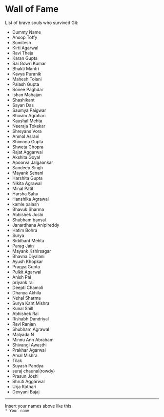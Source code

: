 # Wall of Fame


List of brave souls who survived Git:
* Dummy Name
* Anoop Toffy
* Sumitesh
* Kirti Agarwal
* Ravi Theja
* Karan Gupta
* Sai Gowri Kumar
* Bhakti Mantri
* Kavya Puranik
* Mahesh Tolani
* Palash Gupta
* Sonee Paghdar
* Ishan Mahajan
* Shashikant
* Sayan Das
* Saumya Paigwar
* Shivam Agrahari 
* Kaushal Mehta
* Neeraja Tokekar
* Shreyans Vora
* Anmol Asrani
* Shimona Gupta
* Shweta Chopra
* Rajat Aggarwal
* Akshita Goyal
* Apoorva Jalgaonkar
* Sandeep Singh
* Mayank Senani
* Harshita Gupta
* Nikita Agrawal
* Minal Patil
* Harsha Sahu
* Hanshika Agrawal
* kamle palash
* Bhavuk Sharma
* Abhishek Joshi
* Shubham bansal 
* Janardhana Anipireddy
* Hatim Bohra
* Surya
* Siddhant Mehta
* Parag Jain
* Mayank Kshirsagar
* Bhavna Diyalani
* Ayush Khopkar
* Pragya Gupta
* Pulkit Agarwal
* Anish Pal
* priyank rai 
* Deepti Chamoli
* Dhanya Akhila
* Nehal Sharma
* Surya Kant Mishra
* Kunal Shill
* Abhishek Rai
* Rishabh Dandriyal
* Ravi Ranjan
* Shubham Agrawal
* Malyada N
* Minnu Ann Abraham
* Shivangi Awasthi
* Prakhar Agarwal
* Amal Mishra
* Tilak
* Suyash Pandya
* suraj chaunal(rowdy)
* Prasun Joshi
* Shruti Aggarwal
* Urja Kothari
* Devyani Bajaj

---
Insert your names above like this\
`* Your name`
